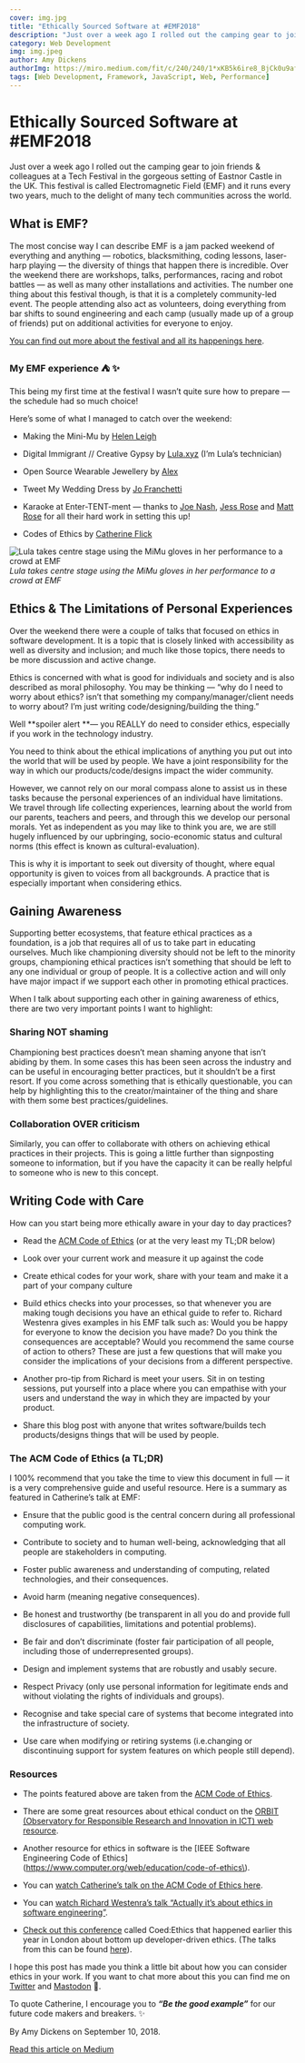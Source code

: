 ```yaml
---
cover: img.jpg
title: "Ethically Sourced Software at #EMF2018"
description: "Just over a week ago I rolled out the camping gear to join friends & colleagues at a Tech Festival in the gorgeous setting of Eastnor Castle in the UK. This festival is called Electromagnetic Field (EMF) and it runs every two years, much to the delight of many tech communities across the world."
category: Web Development
img: img.jpeg
author: Amy Dickens
authorImg: https://miro.medium.com/fit/c/240/240/1*xKB5k6ire8_BjCk0u9afRg.jpeg
tags: [Web Development, Framework, JavaScript, Web, Performance]
---
```

# Ethically Sourced Software at #EMF2018

Just over a week ago I rolled out the camping gear to join friends & colleagues at a Tech Festival in the gorgeous setting of Eastnor Castle in the UK. This festival is called Electromagnetic Field (EMF) and it runs every two years, much to the delight of many tech communities across the world.

## What is EMF?

The most concise way I can describe EMF is a jam packed weekend of everything and anything — robotics, blacksmithing, coding lessons, laser-harp playing — the diversity of things that happen there is incredible. Over the weekend there are workshops, talks, performances, racing and robot battles — as well as many other installations and activities. The number one thing about this festival though, is that it is a completely community-led event. The people attending also act as volunteers, doing everything from bar shifts to sound engineering and each camp (usually made up of a group of friends) put on additional activities for everyone to enjoy.

[You can find out more about the festival and all its happenings here](http://emfcamp.org).

### My EMF experience ⛺️ ✨

This being my first time at the festival I wasn’t quite sure how to prepare — the schedule had so much choice!

Here’s some of what I managed to catch over the weekend:

* Making the Mini-Mu by [Helen Leigh](http://twitter.com/helenleigh)

* Digital Immigrant // Creative Gypsy by [Lula.xyz](http://twitter.com/lulatree) (I’m Lula’s technician)

* Open Source Wearable Jewellery by [Alex](https://twitter.com/glowascii)

* Tweet My Wedding Dress by [Jo Franchetti](https://twitter.com/thisisjofrank)

* Karaoke at Enter-TENT-ment — thanks to [Joe Nash](https://twitter.com/jna_sh), [Jess Rose](https://twitter.com/jesslynnrose) and [Matt Rose](https://twitter.com/mrjesslynnrose) for all their hard work in setting this up!

* Codes of Ethics by [Catherine Flick](https://twitter.com/CatherineFlick)

![Lula takes centre stage using the MiMu gloves in her performance to a crowd at EMF](https://cdn-images-1.medium.com/max/8064/1*lJ_vof4Ix410BopBBNm7MQ.jpeg)*Lula takes centre stage using the MiMu gloves in her performance to a crowd at EMF*

## Ethics & The Limitations of Personal Experiences

Over the weekend there were a couple of talks that focused on ethics in software development. It is a topic that is closely linked with accessibility as well as diversity and inclusion; and much like those topics, there needs to be more discussion and active change.

Ethics is concerned with what is good for individuals and society and is also described as moral philosophy. You may be thinking — “why do I need to worry about ethics? isn’t that something my company/manager/client needs to worry about? I’m just writing code/designing/building the thing.”

Well **spoiler alert **— you REALLY do need to consider ethics, especially if you work in the technology industry.

You need to think about the ethical implications of anything you put out into the world that will be used by people. We have a joint responsibility for the way in which our products/code/designs impact the wider community.

However, we cannot rely on our moral compass alone to assist us in these tasks because the personal experiences of an individual have limitations. We travel through life collecting experiences, learning about the world from our parents, teachers and peers, and through this we develop our personal morals. Yet as independent as you may like to think you are, we are still hugely influenced by our upbringing, socio-economic status and cultural norms (this effect is known as cultural-evaluation).

This is why it is important to seek out diversity of thought, where equal opportunity is given to voices from all backgrounds. A practice that is especially important when considering ethics.

## **Gaining Awareness**

Supporting better ecosystems, that feature ethical practices as a foundation, is a job that requires all of us to take part in educating ourselves. Much like championing diversity should not be left to the minority groups, championing ethical practices isn’t something that should be left to any one individual or group of people. It is a collective action and will only have major impact if we support each other in promoting ethical practices.

When I talk about supporting each other in gaining awareness of ethics, there are two very important points I want to highlight:

### **Sharing NOT shaming**

Championing best practices doesn’t mean shaming anyone that isn’t abiding by them. In some cases this has been seen across the industry and can be useful in encouraging better practices, but it shouldn’t be a first resort. If you come across something that is ethically questionable, you can help by highlighting this to the creator/maintainer of the thing and share with them some best practices/guidelines.

### **Collaboration OVER criticism**

Similarly, you can offer to collaborate with others on achieving ethical practices in their projects. This is going a little further than signposting someone to information, but if you have the capacity it can be really helpful to someone who is new to this concept.

## **Writing Code with Care**

How can you start being more ethically aware in your day to day practices?

* Read the [ACM Code of Ethics](https://www.acm.org/code-of-ethics) (or at the very least my TL;DR below)

* Look over your current work and measure it up against the code

* Create ethical codes for your work, share with your team and make it a part of your company culture

* Build ethics checks into your processes, so that whenever you are making tough decisions you have an ethical guide to refer to. Richard Westenra gives examples in his EMF talk such as: Would you be happy for everyone to know the decision you have made? Do you think the consequences are acceptable? Would you recommend the same course of action to others? These are just a few questions that will make you consider the implications of your decisions from a different perspective.

* Another pro-tip from Richard is meet your users. Sit in on testing sessions, put yourself into a place where you can empathise with your users and understand the way in which they are impacted by your product.

* Share this blog post with anyone that writes software/builds tech products/designs things that will be used by people.

### **The ACM Code of Ethics (a TL;DR)**

I 100% recommend that you take the time to view this document in full — it is a very comprehensive guide and useful resource. Here is a summary as featured in Catherine’s talk at EMF:

* Ensure that the public good is the central concern during all professional computing work.

* Contribute to society and to human well-being, acknowledging that all people are stakeholders in computing.

* Foster public awareness and understanding of computing, related technologies, and their consequences.

* Avoid harm (meaning negative consequences).

* Be honest and trustworthy (be transparent in all you do and provide full disclosures of capabilities, limitations and potential problems).

* Be fair and don’t discriminate (foster fair participation of all people, including those of underrepresented groups).

* Design and implement systems that are robustly and usably secure.

* Respect Privacy (only use personal information for legitimate ends and without violating the rights of individuals and groups).

* Recognise and take special care of systems that become integrated into the infrastructure of society.

* Use care when modifying or retiring systems (i.e.changing or discontinuing support for system features on which people still depend).

### **Resources**

* The points featured above are taken from the [ACM Code of Ethics](https://www.acm.org/code-of-ethics).

* There are some great resources about ethical conduct on the [ORBIT (Observatory for Responsible Research and Innovation in ICT) web resource](https://www.orbit-rri.org/category/ethical-issues/).

* Another resource for ethics in software is the [IEEE Software Engineering Code of Ethics](https://www.computer.org/web/education/code-of-ethics\).

* You can [watch Catherine’s talk on the ACM Code of Ethics here](https://www.youtube.com/watch?v=Tlh81Pvxwsc).

* You can [watch Richard Westenra’s talk “Actually it’s about ethics in software engineering”](https://www.youtube.com/watch?time_continue=3&v=i2msvUr9X-Y).

* [Check out this conference](https://www.coedethics.org/conference2018) called Coed:Ethics that happened earlier this year in London about bottom up developer-driven ethics. (The talks from this can be found [here](https://www.infoq.com/coed-ethics)).

I hope this post has made you think a little bit about how you can consider ethics in your work. If you want to chat more about this you can find me on [Twitter](https://twitter.com/redroxprojects) and [Mastodon](https://social.samsunginter.net/@RedRoxProjects) 💬.

To quote Catherine, I encourage you to ***“Be the good example”*** for our future code makers and breakers. ✨

By Amy Dickens on September 10, 2018.

[Read this article on Medium](https://medium.com/samsung-internet-dev/ethically-sourced-software-at-emf2018-c93bb91ae75c)
